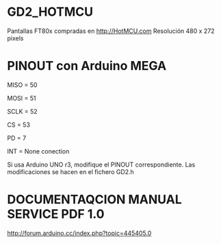 # GD2_HOTMCU
Pantallas FT80x compradas en http://HotMCU.com
Resolución 480 x 272 pixels

# PINOUT con Arduino MEGA
MISO = 50

MOSI = 51

SCLK = 52

CS   = 53

PD   =  7

INT  = None conection

Si usa Arduino UNO r3, modifique el PINOUT correspondiente. Las modificaciones se hacen en el fichero GD2.h


# DOCUMENTAQCION MANUAL SERVICE PDF 1.0

http://forum.arduino.cc/index.php?topic=445405.0
